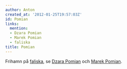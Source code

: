 ```yaml
---
author: Anton
created_at: '2012-01-25T19:57:03Z'
id: Pomian
links:
  mention:
  - Dzara Pomian
  - Marek Pomian
  - faliska
title: Pomian
---
```


Frihamn på [faliska], se [Dzara Pomian] och [Marek Pomian].

  [faliska]: faliska
  [Dzara Pomian]: Dzara_Pomian
  [Marek Pomian]: Marek_Pomian
